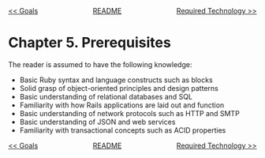 <div>
<div style='float: left'><a href='ch04-goals.md'>&lt;&lt; Goals</a></div>
<div style='float: right'><a href='ch06-required-technology.md'>Required Technology &gt;&gt;</a></div>
<div style='float: inline-auto;text-align:center'><a href='README.md'>README</a></div>
<div style="clear: both"></div>
</div>

# Chapter 5. Prerequisites

The reader is assumed to have the following knowledge:

+ Basic Ruby syntax and language constructs such as blocks
+ Solid grasp of object-oriented principles and design patterns
+ Basic understanding of relational databases and SQL
+ Familiarity with how Rails applications are laid out and function
+ Basic understanding of network protocols such as HTTP and SMTP
+ Basic understanding of JSON and web services
+ Familiarity with transactional concepts such as ACID properties

<div>
<div style='float: left'><a href='ch04-goals.md'>&lt;&lt; Goals</a></div>
<div style='float: right'><a href='ch06-required-technology.md'>Required Technology &gt;&gt;</a></div>
<div style='float: inline-auto;text-align:center'><a href='README.md'>README</a></div>
<div style="clear: both"></div>
</div>
